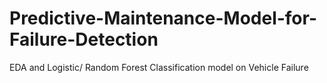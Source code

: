# Predictive-Maintenance-Model-for-Failure-Detection
EDA and Logistic/ Random Forest Classification model on Vehicle Failure 
